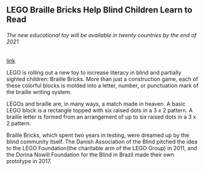 ## LEGO Braille Bricks Help Blind Children Learn to Read

###### The new educational toy will be available in twenty countries by the end of 2021

[link](https://www.psychologytoday.com/intl/blog/the-sensory-revolution/202101/lego-braille-bricks-help-blind-children-learn-read)


LEGO is rolling out a new toy to increase literacy in blind and partially sighted children: Braille Bricks. More than just a construction game, each of these colorful blocks is molded into a letter, number, or punctuation mark of the braille writing system.

LEGOs and braille are, in many ways, a match made in heaven. A basic LEGO block is a rectangle topped with six raised dots in a 3 x 2 pattern. A braille letter is formed from an arrangement of up to six raised dots in a 3 x 2 pattern.

Braille Bricks, which spent two years in testing, were dreamed up by the blind community itself. The Danish Association of the Blind pitched the idea to the LEGO Foundation(the charitable arm of the LEGO Group) in 2011, and the Dorina Nowill Foundation for the Blind in Brazil made their own prototype in 2017.
